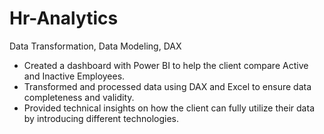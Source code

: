 # Hr-Analytics
Data Transformation, Data Modeling, DAX
* Created a dashboard with Power BI to help the client compare Active and Inactive Employees.
* Transformed and processed data using DAX and Excel to ensure data completeness and validity.
* Provided technical insights on how the client can fully utilize their data by introducing different technologies.
